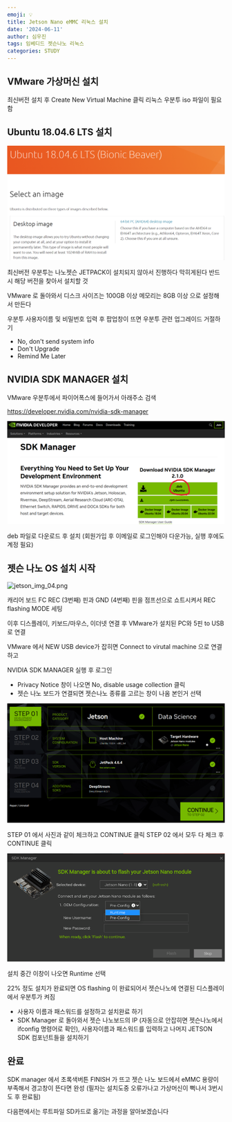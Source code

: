```yaml
---
emoji: 💡
title: Jetson Nano eMMC 리눅스 설치
date: '2024-06-11'
author: 심우진
tags: 임베디드 젯슨나노 리눅스
categories: STUDY
---
```

## VMware 가상머신 설치

최신버전 설치 후 Create New Virtual Machine 클릭
리눅스 우분투 iso 파일이 필요함

## Ubuntu 18.04.6 LTS 설치

![jetson_img_01.png](./jetson_img_01.png)

최신버전 우분투는 나노젯슨 JETPACK이 설치되지 않아서 진행하다 막히게된다
반드시 해당 버전을 찾아서 설치할 것

VMware 로 돌아와서 디스크 사이즈는 100GB 이상 메모리는 8GB 이상 으로 설정해서 만든다

우분투 사용자이름 및 비밀번호 입력 후 팝업창이 뜨면 우분투 관련 업그레이드 거절하기
- No, don't send system info
- Don't Upgrade
- Remind Me Later

## NVIDIA SDK MANAGER 설치

VMware 우분투에서 파이어폭스에 들어가서 아래주소 검색

https://developer.nvidia.com/nvidia-sdk-manager


![jetson_img_03.png](./jetson_img_03.png)

deb 파일로 다운로드 후 설치 (회원가입 후 이메일로 로그인해야 다운가능, 실행 후에도 계정 필요)


## 젯슨 나노 OS 설치 시작

![jetson_img_04.png](./jetson_img_04.png)

캐리어 보드 FC REC (3번째) 핀과 GND (4번째) 핀을 점프선으로 쇼트시켜서 REC flashing MODE 세팅

이후 디스플레이, 키보드/마우스, 이더넷 연결 후 VMware가 설치된 PC와 5핀 to USB 로 연결

VMware 에서 NEW USB device가 잡히면 Connect to virutal machine 으로 연결하고

NVIDIA SDK MANAGER 실행 후 로그인

- Privacy Notice 창이 나오면 No, disable usage collection 클릭
- 젯슨 나노 보드가 연결되면 젯슨나노 종류를 고르는 창이 나옴 본인거 선택


![jetson_img_05.png](./jetson_img_05.png)

STEP 01 에서 사진과 같이 체크하고 CONTINUE 클릭
STEP 02 에서 모두 다 체크 후 CONTINUE 클릭


![jetson_img_06.png](./jetson_img_06.png)

설치 중간 이창이 나오면 Runtime 선택

22% 정도 설치가 완료되면 OS flashing 이 완료되어서 젯슨나노에 연결된 디스플레이에서 우분투가 켜짐
- 사용자 이름과 패스워드를 설정하고 설치완료 하기
- SDK Manager 로 돌아와서 젯슨 나노보드의 IP (자동으로 안잡히면 젯슨나노에서 ifconfig 명령어로 확인), 사용자이름과 패스워드를 입력하고 나머지 JETSON SDK 컴포넌트들을 설치하기

## 완료

SDK manager 에서 초록색버튼 FINISH 가 뜨고 젯슨 나노 보드에서 eMMC 용량이 부족해서 경고창이 뜬다면 완성
(필자는 설치도중 오류가나고 가상머신이 뻑나서 3번시도 후 완료됨)

다음편에서는 루트파일 SD카드로 옮기는 과정을 알아보겠습니다
